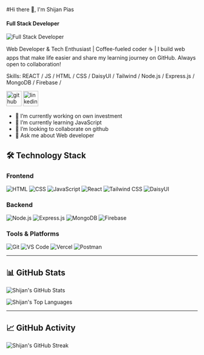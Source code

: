 

#Hi there 👋, I'm Shijan Pias
#### Full Stack Developer
![Full Stack Developer](https://scontent-sin11-2.xx.fbcdn.net/v/t39.30808-1/546905168_788527443869031_2588431820460620781_n.jpg?stp=dst-jpg_s200x200_tt6&_nc_cat=108&ccb=1-7&_nc_sid=e99d92&_nc_eui2=AeEbmzc3AbjD9s67AsDvCHTVUx7XEMEaH0pTHtcQwRofSgxUNghvJaLaDod-o-Ry0zBJ10vPGU1JhZEvEZlKlh8n&_nc_ohc=IzXaNWmoBCYQ7kNvwF_pDmi&_nc_oc=AdmZEaTmm9fGL1sEDp6OeuhXrz_PcukdlfGE9LXC2aIbQ93iDGl8b8sWBCP5tg25E_Kt5eCsLejYxNQE1d2Mt4HU&_nc_zt=24&_nc_ht=scontent-sin11-2.xx&_nc_gid=JswJqXenPUMDi-xIYGI3wg&oh=00_AfcAs7dC9NgZsY0vJXtlH3bkZblhwon9W9HWLq6vqJDA2Q&oe=68F807C5)

Web Developer & Tech Enthusiast | Coffee-fueled coder ☕ | I build web apps that make life easier and share my learning journey on GitHub. Always open to collaboration!


Skills:  REACT / JS / HTML / CSS / DaisyUI / Tailwind / Node.js / Express.js / MongoDB / Firebase / 

[<img src='https://cdn.jsdelivr.net/npm/simple-icons@3.0.1/icons/github.svg' alt='github' height='40'>](https://github.com/Shijan_Pias)  [<img src='https://cdn.jsdelivr.net/npm/simple-icons@3.0.1/icons/linkedin.svg' alt='linkedin' height='40'>](https://www.linkedin.com/in/https://www.linkedin.com/in/shijan-pias-222b39315//)  

- 🔭 I’m currently working on own investment 
- 🌱 I’m currently learning JavaScript 
- 👯 I’m looking to collaborate on github 
- 💬 Ask me about Web developer 


## 🛠 Technology Stack

### Frontend
![HTML](https://img.shields.io/badge/HTML-E34F26?style=for-the-badge&logo=html5&logoColor=white)
![CSS](https://img.shields.io/badge/CSS-1572B6?style=for-the-badge&logo=css3&logoColor=white)
![JavaScript](https://img.shields.io/badge/JavaScript-F7DF1E?style=for-the-badge&logo=javascript&logoColor=black)
![React](https://img.shields.io/badge/React-61DAFB?style=for-the-badge&logo=react&logoColor=black)
![Tailwind CSS](https://img.shields.io/badge/Tailwind_CSS-38B2AC?style=for-the-badge&logo=tailwind-css&logoColor=white)
![DaisyUI](https://img.shields.io/badge/DaisyUI-ffffff?style=for-the-badge&logo=&logoColor=black)

### Backend
![Node.js](https://img.shields.io/badge/Node.js-339933?style=for-the-badge&logo=node.js&logoColor=white)
![Express.js](https://img.shields.io/badge/Express.js-000000?style=for-the-badge&logo=express&logoColor=white)
![MongoDB](https://img.shields.io/badge/MongoDB-47A248?style=for-the-badge&logo=mongodb&logoColor=white)
![Firebase](https://img.shields.io/badge/Firebase-FFCA28?style=for-the-badge&logo=firebase&logoColor=black)

### Tools & Platforms
![Git](https://img.shields.io/badge/Git-F05032?style=for-the-badge&logo=git&logoColor=white)
![VS Code](https://img.shields.io/badge/VS_Code-007ACC?style=for-the-badge&logo=visual-studio-code&logoColor=white)
![Vercel](https://img.shields.io/badge/Vercel-000000?style=for-the-badge&logo=vercel&logoColor=white)
![Postman](https://img.shields.io/badge/Postman-FF6C37?style=for-the-badge&logo=postman&logoColor=white)

---

## 📊 GitHub Stats

![Shijan's GitHub Stats](https://github-readme-stats.vercel.app/api?username=Shijan-Pias&show_icons=true&theme=tokyonight)

![Shijan's Top Languages](https://github-readme-stats.vercel.app/api/top-langs/?username=Shijan-Pias&layout=compact&theme=tokyonight)

---

## 📈 GitHub Activity

![Shijan's GitHub Streak](https://github-readme-streak-stats.herokuapp.com/?user=Shijan-Pias&theme=tokyonight)
